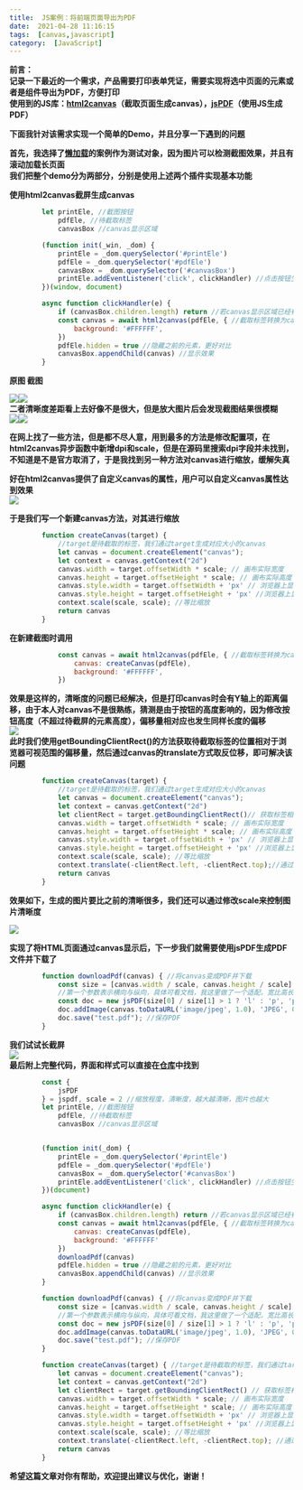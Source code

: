 ```yaml
---
title:  JS案例：将前端页面导出为PDF 
date:  2021-04-28 11:16:15 
tags:  [canvas,javascript] 
category:  [JavaScript] 
---
```

**前言：  
记录一下最近的一个需求，产品需要打印表单凭证，需要实现将选中页面的元素或者是组件导出为PDF，方便打印  
使用到的JS库：[html2canvas](http://html2canvas.hertzen.com/)（截取页面生成canvas），[jsPDF](https://github.com/MrRio/jsPDF)（使用JS生成PDF）**

**下面我针对该需求实现一个简单的Demo，并且分享一下遇到的问题**

**首先，我选择了[懒加载](https://gitee.com/DieHunter/myCode/tree/master/%E7%80%91%E5%B8%83%E6%B5%81&%E6%87%92%E5%8A%A0%E8%BD%BD/First)的案例作为测试对象，因为图片可以检测截图效果，并且有滚动加载长页面  
我们把整个demo分为两部分，分别是使用上述两个插件实现基本功能**

**使用html2canvas截屏生成canvas**

```javascript
        let printEle, //截图按钮
            pdfEle, //待截取标签
            canvasBox //canvas显示区域

        (function init(_win, _dom) {
            printEle = _dom.querySelector('#printEle')
            pdfEle = _dom.querySelector('#pdfEle')
            canvasBox = _dom.querySelector('#canvasBox')
            printEle.addEventListener('click', clickHandler) //点击按钮生成截屏
        })(window, document)

        async function clickHandler(e) {
            if (canvasBox.children.length) return //若canvas显示区域已经有标签则退出
            const canvas = await html2canvas(pdfEle, { //截取标签转换为canvas
                background: '#FFFFFF',
            })
            pdfEle.hidden = true //隐藏之前的元素，更好对比
            canvasBox.appendChild(canvas) //显示效果
        }
```

**原图 截图**

![](https://img-blog.csdnimg.cn/20210427184301420.png?x-oss-processimage/watermark,type_ZmFuZ3poZW5naGVpdGk,shadow_10,text_aHR0cHM6Ly9ibG9nLmNzZG4ubmV0L3RpbWVfX19fXw,size_16,color_FFFFFF,t_70)![](https://img-blog.csdnimg.cn/20210427184345303.png?x-oss-processimage/watermark,type_ZmFuZ3poZW5naGVpdGk,shadow_10,text_aHR0cHM6Ly9ibG9nLmNzZG4ubmV0L3RpbWVfX19fXw,size_16,color_FFFFFF,t_70)  
**二者清晰度差距看上去好像不是很大，但是放大图片后会发现截图结果很模糊**  
![](https://img-blog.csdnimg.cn/20210427184648498.png?x-oss-processimage/watermark,type_ZmFuZ3poZW5naGVpdGk,shadow_10,text_aHR0cHM6Ly9ibG9nLmNzZG4ubmV0L3RpbWVfX19fXw,size_16,color_FFFFFF,t_70)![](https://img-blog.csdnimg.cn/20210427184545121.png?x-oss-processimage/watermark,type_ZmFuZ3poZW5naGVpdGk,shadow_10,text_aHR0cHM6Ly9ibG9nLmNzZG4ubmV0L3RpbWVfX19fXw,size_16,color_FFFFFF,t_70)

**在网上找了一些方法，但是都不尽人意，用到最多的方法是修改配置项，在html2canvas异步函数中新增dpi和scale，但是在源码里搜索dpi字段并未找到，不知道是不是官方取消了，于是我找到另一种方法对canvas进行缩放，缓解失真**

**好在html2canvas提供了自定义canvas的属性，用户可以自定义canvas属性达到效果**  
![](https://img-blog.csdnimg.cn/20210427190052751.png)

**于是我们写一个新建canvas方法，对其进行缩放**

```javascript
        function createCanvas(target) { 
            //target是待截取的标签，我们通过target生成对应大小的canvas
            let canvas = document.createElement("canvas");
            let context = canvas.getContext("2d")
            canvas.width = target.offsetWidth * scale; // 画布实际宽度
            canvas.height = target.offsetHeight * scale; // 画布实际高度
            canvas.style.width = target.offsetWidth + 'px' // 浏览器上显示的宽度
            canvas.style.height = target.offsetHeight + 'px' //浏览器上显示的高度
            context.scale(scale, scale); //等比缩放
            return canvas
        }
```

**在新建截图时调用**

```javascript
            const canvas = await html2canvas(pdfEle, { //截取标签转换为canvas
                canvas: createCanvas(pdfEle),
                background: '#FFFFFF',
            })
```

**效果是这样的，清晰度的问题已经解决，但是打印canvas时会有Y轴上的距离偏移，由于本人对canvas不是很熟练，猜测是由于按钮的高度影响的，因为修改按钮高度（不超过待截屏的元素高度），偏移量相对应也发生同样长度的偏移**  
![](https://img-blog.csdnimg.cn/20210428090339296.gif)  
**此时我们使用getBoundingClientRect()的方法获取待截取标签的位置相对于浏览器可视范围的偏移量，然后通过canvas的translate方式取反位移，即可解决该问题**

```javascript
        function createCanvas(target) { 
            //target是待截取的标签，我们通过target生成对应大小的canvas
            let canvas = document.createElement("canvas");
            let context = canvas.getContext("2d")
            let clientRect = target.getBoundingClientRect()// 获取标签相对可视区域的偏移量
            canvas.width = target.offsetWidth * scale; // 画布实际宽度
            canvas.height = target.offsetHeight * scale; // 画布实际高度
            canvas.style.width = target.offsetWidth + 'px' // 浏览器上显示的宽度
            canvas.style.height = target.offsetHeight + 'px' //浏览器上显示的高度
            context.scale(scale, scale); //等比缩放
            context.translate(-clientRect.left, -clientRect.top);//通过translate取反位移
            return canvas
        }
```

**效果如下，生成的图片要比之前的清晰很多，我们还可以通过修改scale来控制图片清晰度**

![](https://img-blog.csdnimg.cn/202104280948238.gif)

**实现了将HTML页面通过canvas显示后，下一步我们就需要使用jsPDF生成PDF文件并下载了**

```javascript
        function downloadPdf(canvas) { //将canvas变成PDF并下载
            const size = [canvas.width / scale, canvas.height / scale] //pdf真实宽高
            //第一个参数表示横向与纵向，具体可看文档，我这里做了一个适配，宽比高长则是横向反之则是纵向
            const doc = new jsPDF(size[0] / size[1] > 1 ? 'l' : 'p', 'px', size)
            doc.addImage(canvas.toDataURL('image/jpeg', 1.0), 'JPEG', 0, 0, ...size) //将canvas转换为图片并添加到jsPDF中
            doc.save("test.pdf"); //保存PDF
        }
```

**我们试试长截屏**  
![](https://img-blog.csdnimg.cn/20210428110835544.gif)  
**最后附上完整代码，界面和样式可以直接在[仓库](https://gitee.com/DieHunter/myCode/tree/master/HTML_To_PDF_Demo)中找到**

```javascript
        const {
            jsPDF
        } = jspdf, scale = 2 //缩放程度，清晰度，越大越清晰，图片也越大
        let printEle, //截图按钮
            pdfEle, //待截取标签
            canvasBox //canvas显示区域


        (function init(_dom) {
            printEle = _dom.querySelector('#printEle')
            pdfEle = _dom.querySelector('#pdfEle')
            canvasBox = _dom.querySelector('#canvasBox')
            printEle.addEventListener('click', clickHandler) //点击按钮生成截屏
        })(document)

        async function clickHandler(e) {
            if (canvasBox.children.length) return //若canvas显示区域已经有标签则退出
            const canvas = await html2canvas(pdfEle, { //截取标签转换为canvas
                canvas: createCanvas(pdfEle),
                background: '#FFFFFF'
            })
            downloadPdf(canvas)
            pdfEle.hidden = true //隐藏之前的元素，更好对比
            canvasBox.appendChild(canvas) //显示效果
        }

        function downloadPdf(canvas) { //将canvas变成PDF并下载
            const size = [canvas.width / scale, canvas.height / scale] //pdf真实宽高
            //第一个参数表示横向与纵向，具体可看文档，我这里做了一个适配，宽比高长则是横向反之则是纵向
            const doc = new jsPDF(size[0] / size[1] > 1 ? 'l' : 'p', 'px', size)
            doc.addImage(canvas.toDataURL('image/jpeg', 1.0), 'JPEG', 0, 0, ...size) //将canvas转换为图片并添加到jsPDF中
            doc.save("test.pdf"); //保存PDF
        }

        function createCanvas(target) { //target是待截取的标签，我们通过target生成对应大小的canvas
            let canvas = document.createElement("canvas");
            let context = canvas.getContext("2d")
            let clientRect = target.getBoundingClientRect() // 获取标签相对可视区域的偏移量
            canvas.width = target.offsetWidth * scale; // 画布实际宽度
            canvas.height = target.offsetHeight * scale; // 画布实际高度
            canvas.style.width = target.offsetWidth + 'px' // 浏览器上显示的宽度
            canvas.style.height = target.offsetHeight + 'px' //浏览器上显示的高度
            context.scale(scale, scale); //等比缩放
            context.translate(-clientRect.left, -clientRect.top); //通过translate取反位移
            return canvas
        }
```

**希望这篇文章对你有帮助，欢迎提出建议与优化，谢谢！**